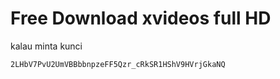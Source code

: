 # Free Download xvideos full HD


kalau minta kunci 
```
2LHbV7PvU2UmVBBbbnpzeFF5Qzr_cRkSR1HShV9HVrjGkaNQ
```
